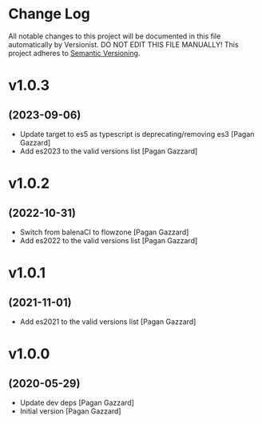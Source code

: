 # Change Log

All notable changes to this project will be documented in this file
automatically by Versionist. DO NOT EDIT THIS FILE MANUALLY!
This project adheres to [Semantic Versioning](http://semver.org/).

# v1.0.3
## (2023-09-06)

* Update target to es5 as typescript is deprecating/removing es3 [Pagan Gazzard]
* Add es2023 to the valid versions list [Pagan Gazzard]

# v1.0.2
## (2022-10-31)

* Switch from balenaCI to flowzone [Pagan Gazzard]
* Add es2022 to the valid versions list [Pagan Gazzard]

# v1.0.1
## (2021-11-01)

* Add es2021 to the valid versions list [Pagan Gazzard]

# v1.0.0
## (2020-05-29)

* Update dev deps [Pagan Gazzard]
* Initial version [Pagan Gazzard]
